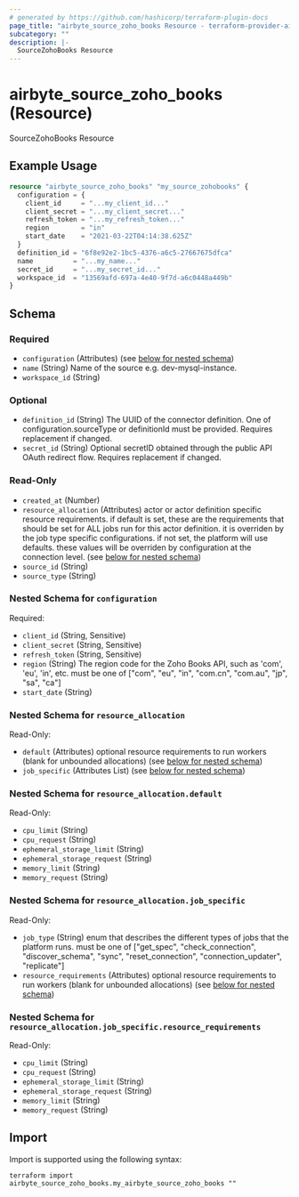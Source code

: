 ```yaml
---
# generated by https://github.com/hashicorp/terraform-plugin-docs
page_title: "airbyte_source_zoho_books Resource - terraform-provider-airbyte"
subcategory: ""
description: |-
  SourceZohoBooks Resource
---
```


# airbyte_source_zoho_books (Resource)

SourceZohoBooks Resource

## Example Usage

```terraform
resource "airbyte_source_zoho_books" "my_source_zohobooks" {
  configuration = {
    client_id     = "...my_client_id..."
    client_secret = "...my_client_secret..."
    refresh_token = "...my_refresh_token..."
    region        = "in"
    start_date    = "2021-03-22T04:14:38.625Z"
  }
  definition_id = "6f8e92e2-1bc5-4376-a6c5-27667675dfca"
  name          = "...my_name..."
  secret_id     = "...my_secret_id..."
  workspace_id  = "13569afd-697a-4e40-9f7d-a6c0448a449b"
}
```

<!-- schema generated by tfplugindocs -->
## Schema

### Required

- `configuration` (Attributes) (see [below for nested schema](#nestedatt--configuration))
- `name` (String) Name of the source e.g. dev-mysql-instance.
- `workspace_id` (String)

### Optional

- `definition_id` (String) The UUID of the connector definition. One of configuration.sourceType or definitionId must be provided. Requires replacement if changed.
- `secret_id` (String) Optional secretID obtained through the public API OAuth redirect flow. Requires replacement if changed.

### Read-Only

- `created_at` (Number)
- `resource_allocation` (Attributes) actor or actor definition specific resource requirements. if default is set, these are the requirements that should be set for ALL jobs run for this actor definition. it is overriden by the job type specific configurations. if not set, the platform will use defaults. these values will be overriden by configuration at the connection level. (see [below for nested schema](#nestedatt--resource_allocation))
- `source_id` (String)
- `source_type` (String)

<a id="nestedatt--configuration"></a>
### Nested Schema for `configuration`

Required:

- `client_id` (String, Sensitive)
- `client_secret` (String, Sensitive)
- `refresh_token` (String, Sensitive)
- `region` (String) The region code for the Zoho Books API, such as 'com', 'eu', 'in', etc. must be one of ["com", "eu", "in", "com.cn", "com.au", "jp", "sa", "ca"]
- `start_date` (String)


<a id="nestedatt--resource_allocation"></a>
### Nested Schema for `resource_allocation`

Read-Only:

- `default` (Attributes) optional resource requirements to run workers (blank for unbounded allocations) (see [below for nested schema](#nestedatt--resource_allocation--default))
- `job_specific` (Attributes List) (see [below for nested schema](#nestedatt--resource_allocation--job_specific))

<a id="nestedatt--resource_allocation--default"></a>
### Nested Schema for `resource_allocation.default`

Read-Only:

- `cpu_limit` (String)
- `cpu_request` (String)
- `ephemeral_storage_limit` (String)
- `ephemeral_storage_request` (String)
- `memory_limit` (String)
- `memory_request` (String)


<a id="nestedatt--resource_allocation--job_specific"></a>
### Nested Schema for `resource_allocation.job_specific`

Read-Only:

- `job_type` (String) enum that describes the different types of jobs that the platform runs. must be one of ["get_spec", "check_connection", "discover_schema", "sync", "reset_connection", "connection_updater", "replicate"]
- `resource_requirements` (Attributes) optional resource requirements to run workers (blank for unbounded allocations) (see [below for nested schema](#nestedatt--resource_allocation--job_specific--resource_requirements))

<a id="nestedatt--resource_allocation--job_specific--resource_requirements"></a>
### Nested Schema for `resource_allocation.job_specific.resource_requirements`

Read-Only:

- `cpu_limit` (String)
- `cpu_request` (String)
- `ephemeral_storage_limit` (String)
- `ephemeral_storage_request` (String)
- `memory_limit` (String)
- `memory_request` (String)

## Import

Import is supported using the following syntax:

```shell
terraform import airbyte_source_zoho_books.my_airbyte_source_zoho_books ""
```
